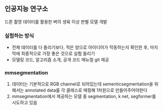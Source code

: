 ## 인공지능 연구소
드론 촬영 데이터를 활용한 벼의 생육 이상 판별 모델 개발

### 실험하는 방식
- 전체 데이터를 다 돌리기보다, 적은 양으로 아이디어가 작동하는지 확인한 후, 마지막에 최종적으로 가장 좋은 것으로 실험 들리기
- 모델링 코드, 알고리즘 소개, 공개 코드 매뉴얼 git 제공

### mmsegmentation
1. 데이터는 기본적으로 RGB channel로 되어있는데 sementicsegmentation을 위해서는 annotated data를 각 클래스로 매핑해 1차원으로 만들어주어야한다
2. mmsegmentation에서 제공하는 모델 중 segmentation, k net, segformer를 시도하고 있음


